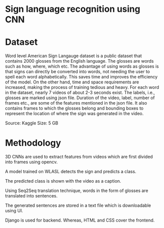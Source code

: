 # Sign language recognition using CNN

# Dataset

Word level American Sign Langauge dataset is a public dataset that contains 2000 glosses from the English language. The glosses are words such as how, where, which etc. 
The advantage of using words as glosses is that signs can directly be converted into words, not needing the user to spell each word alphabetically. This saves time and improves the efficiency of the model. On the other hand, time and space requirements are increased, making the process of training tedious and heavy. 
For each word in the dataset, nearly 7 videos of about 2-3 seconds exist. The labels, i.e., glosses are marked using json file. Duration of the video, label, number of frames etc., are some of the features mentioned in the json file. It also contains frames to which the glosses belong and bounding boxes to represent the location of where the sign was generated in the video.

Source: Kaggle
Size: 5 GB


# Methodology

3D CNNs are used to extract features from videos which are first divided into frames using opencv.

A model trained on WLASL detects the sign and predicts a class.

The predicted class is shown with the video as a caption.

Using Seq2Seq translation technique, words in the form of glosses are translated into sentences.

The generated sentences are stored in a text file which is downloadable using UI.

Django is used for backend. Whereas, HTML and CSS cover the frontend. 

